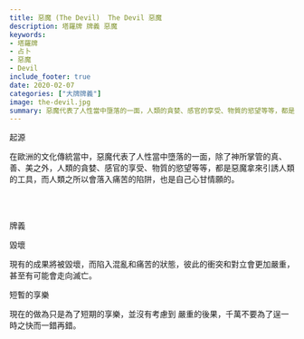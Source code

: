 ```yaml
---
title: 惡魔 (The Devil)  The Devil 惡魔
description: 塔羅牌 牌義 惡魔
keywords:
- 塔羅牌
- 占卜
- 惡魔
- Devil
include_footer: true
date: 2020-02-07
categories: ["大牌牌義"]
image: the-devil.jpg
summary: 惡魔代表了人性當中墮落的一面，人類的貪婪、感官的享受、物質的慾望等等，都是惡魔拿來引誘人類 的工具。
---
```


<p class="title is-3">起源</p>
<p class="subtitle is-6">
在歐洲的文化傳統當中，惡魔代表了人性當中墮落的一面，除了神所掌管的真、善、美之外，人類的貪婪、感官的享受、物質的慾望等等，都是惡魔拿來引誘人類的工具，而人類之所以會落入痛苦的陷阱，也是自己心甘情願的。
</p>

<br/><br/>
<p class="title is-3">牌義</p>
<p class="subtitle is-4">毀壞</p>
<p class="subtitle is-6">現有的成果將被毀壞，而陷入混亂和痛苦的狀態，彼此的衝突和對立會更加嚴重，甚至有可能會走向滅亡。</p>
<p class="subtitle is-4">短暫的享樂</p>
<p class="subtitle is-6">現在的做為只是為了短期的享樂，並沒有考慮到 嚴重的後果，千萬不要為了逞一時之快而一錯再錯。</p>
